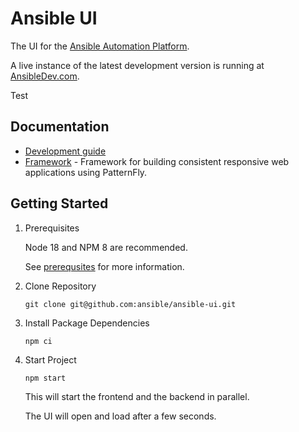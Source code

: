 # Ansible UI

The UI for the [Ansible Automation Platform](https://www.ansible.com).

A live instance of the latest development version is running at [AnsibleDev.com](https://ansibledev.com).

Test

## Documentation

- [Development guide](./docs/DEVELOPMENT.md)
- [Framework](./framework/FRAMEWORK.md) - Framework for building consistent responsive web applications using PatternFly.

## Getting Started

1. Prerequisites

   Node 18 and NPM 8 are recommended.

   See [prerequsites](./docs/PREREQUSITES.md) for more information.

2. Clone Repository
  
    ```
    git clone git@github.com:ansible/ansible-ui.git
    ```

3. Install Package Dependencies

    ```
    npm ci
    ```

4. Start Project

    ```
    npm start
    ```

    This will start the frontend and the backend in parallel.

    The UI will open and load after a few seconds.
